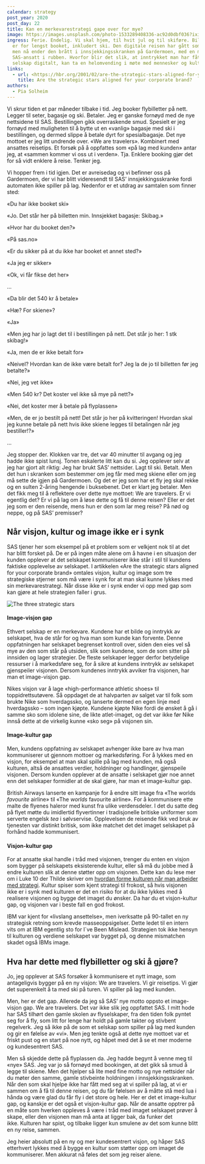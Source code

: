 ```yaml
---
calendar: strategy
post_year: 2020
post_day: 22
title: Kan en merkevarestrategi gape over for mye?
image: https://images.unsplash.com/photo-1533289408336-ac92d0dbf036?ixid=MXwxMjA3fDB8MHxzZWFyY2h8MXx8Y2hlY2slMjBpbnxlbnwwfHwwfA%3D%3D&ixlib=rb-1.2.1&auto=format&fit=crop&w=800&q=60
ingress: Ferie. Endelig. Vi skal hjem, til hvit jul og til skiføre. Billettene
  er for lengst booket, inkludert ski. Den digitale reisen har gått som smurt,
  men nå ender den brått i innsjekkingsskranken på Gardermoen, med en motvillig
  SAS-ansatt i rubben. Hvorfor blir det slik, at inntrykket man har fått av et
  selskap digitalt, kan ta en helomvending i møte med mennesker og kultur?
links:
  - url: <https://hbr.org/2001/02/are-the-strategic-stars-aligned-for-your-corporate-brand>
    title: Are the strategic stars aligned for your corporate brand?
authors:
  - Pia Solheim
---
```

Vi skrur tiden et par måneder tilbake i tid. Jeg booker flybilletter på nett. Legger til seter, bagasje og ski. Betaler. Jeg er ganske fornøyd med de nye nettsidene til SAS. Bestillingen gikk overraskende smud. Spesielt er jeg fornøyd med muligheten til å bytte ut en «vanlig» bagasje med ski i bestillingen, og dermed slippe å betale dyrt for spesialbagasje. Det nye mottoet er jeg litt undrende over. «We are travelers». Kombinert med ansattes reisetips. Et forsøk på å oppfattes som «på lag med kunden» antar jeg, at «sammen kommer vi oss ut i verden». Tja. Enklere booking gjør det for så vidt enklere å reise. Tenker jeg.  

Vi hopper frem i tid igjen. Det er avreisedag og vi befinner oss på Gardermoen, der vi har blitt videresendt til SAS’ innsjekkingsskranke fordi automaten ikke spiller på lag. Nedenfor er et utdrag av samtalen som finner sted:

«Du har ikke booket ski»

«Jo. Det står her på billetten min. Innsjekket bagasje: Skibag.» 

«Hvor har du booket den?»

«På sas.no»

«Er du sikker på at du ikke har booket et annet sted?»

«Ja jeg er sikker»

«Ok, vi får fikse det her»

...

«Da blir det 540 kr å betale»

«Hæ? For skiene»?

«Ja»

«Men jeg har jo lagt det til i bestillingen på nett. Det står jo her: 1 stk skibag!»

«Ja, men de er ikke betalt for»

«Neivel? Hvordan kan de ikke være betalt for? Jeg la de jo til billetten før jeg betalte?»

«Nei, jeg vet ikke»

«Men 540 kr? Det koster vel ikke så mye på nett?»

«Nei, det koster mer å betale på flyplassen»

«Men, de er jo bestilt på nett! Det står jo her på kvitteringen! Hvordan skal jeg kunne betale på nett hvis ikke skiene legges til betalingen når jeg bestiller!?»

...

Jeg stopper der. Klokken var tre, det var 40 minutter til avgang og jeg hadde ikke spist lunsj. Tonen eskalerte litt kan du si. Jeg opplever selv at jeg har gjort alt riktig: Jeg har brukt SAS’ nettsider. Lagt til ski. Betalt. Men det hun i skranken som bestemmer om jeg får med meg skiene eller om jeg må sette de igjen på Gardermoen. Og det er jeg som har et fly jeg skal rekke og en sulten 2-åring hengende i buksebenet. Det er klart jeg betaler. Men det fikk meg til å reflektere over dette nye mottoet: We are travelers. Er vi egentlig det? Er vi på lag om å løse dette og få til denne reisen? Eller er det jeg som er den reisende, mens hun er den som lar meg reise? På nød og neppe, og på SAS’ premisser?



## **Når visjon, kultur og image ikke er i synk**

SAS tjener her som eksempel på et problem som er velkjent nok til at det har blitt forsket på. De er på ingen måte alene om å havne i en situasjon der kunden opplever at det selskapet kommuniserer ikke står i stil til kundens faktiske opplevelse av selskapet. I artikkelen «Are the strategic stars aligned for your corporate brand» omtales visjon, kultur og image som tre strategiske stjerner som må være i synk for at man skal kunne lykkes med sin merkevarestrategi. Når disse ikke er i synk ender vi opp med gap som kan gjøre at hele strategien faller i grus.

![](/assets/threestrategicstars.png "The three strategic stars")

#### Image-visjon gap

Ethvert selskap er en merkevare. Kundene har et bilde og inntrykk av selskapet, hva de står for og hva man som kunde kan forvente. Denne oppfatningen har selskapet begrenset kontroll over, siden den eies vel så mye av den som står på utsiden, slik som kundene, som de som sitter på innsiden og lager strategier. De fleste selskaper legger derfor betydelige ressurser i å markedsføre seg, for å sikre at kundens inntrykk av selskapet gjenspeiler visjonen. Dersom kundenes inntrykk avviker fra visjonen, har man et image-visjon gap. 

Nikes visjon var å lage «high-performance athletic shoes» til toppidrettsutøvere. Så oppdaget de at halvparten av salget var til folk som brukte Nike som hverdagssko, og lanserte dermed en egen linje med hverdagssko – som ingen kjøpte. Kundene kjøpte Nike fordi de ønsket å gå i samme sko som idolene sine, de likte atlet-imaget, og det var ikke før Nike innså dette at de virkelig kunne «sko seg» på visjonen sin.

#### Image-kultur gap

Men, kundens oppfatning av selskapet avhenger ikke bare av hva man kommuniserer ut gjennom mottoer og markedsføring. For å lykkes med en visjon, for eksempel at man skal spille på lag med kunden, må også kulturen, altså de ansattes verdier, holdninger og handlinger, gjenspeile visjonen. Dersom kunden opplever at de ansatte i selskapet gjør noe annet enn det selskaper formidler at de skal gjøre, har man et image-kultur gap. 

British Airways lanserte en kampanje for å endre sitt image fra «The worlds *favourite* airline» til «The *worlds* favourite airline». For å kommunisere ette malte de flyenes haleror med kunst fra ulike verdensdeler. I det du satte deg på flyet møtte du imidlertid flyvertinner i tradisjonelle britiske uniformer som serverte engelsk *tea* i sølvservise. Opplevelsen de reisende fikk ved bruk av tjenesten var distinkt britisk, som ikke matchet det det imaget selskapet på forhånd hadde kommunisert.

#### Visjon-kultur gap

For at ansatte skal handle i tråd med visjonen, trenger du enten en visjon som bygger på selskapets eksisterende kultur, eller så må du jobbe med å endre kulturen slik at denne støtter opp om visjonen. Dette kan du lese mer om i Luke 10 der Thilde skriver om [hvordan forme kulturen når man arbeider med strategi](https://www.strategy.christmas/2020/10). Kultur spiser som kjent strategi til frokost, så hvis visjonen ikke er i synk med kulturen er det en risiko for at du ikke lykkes med å realisere visjonen og bygge det imaget du ønsker. Da har du et visjon-kultur gap, og visjonen var i beste fall en god frokost. 

IBM var kjent for «livslang ansettelse», men iverksatte på 90-tallet en ny strategisk retning som krevde masseoppsigelser. Dette ledet til en intern vits om at IBM egentlig sto for I´ve Been Mislead. Strategien tok ikke hensyn til kulturen og verdiene selskapet var bygget på, og denne mismatchen skadet også IBMs image. 



## Hva har dette med flybilletter og ski å gjøre?

Jo, jeg opplever at SAS forsøker å kommunisere et nytt image, som antageligvis bygger på en ny visjon: We are travelers. Vi gir reisetips. Vi gjør det superenkelt å ta med ski på turen. Vi spiller på lag med kunden. 

Men, her er det gap. Allerede da jeg så SAS’ nye motto oppsto et image-visjon gap. We are travelers. Det var ikke slik jeg oppfattet SAS. I mitt hode har SAS tilhørt den gamle skolen av flyselskaper, fra den tiden folk pyntet seg for å fly, som litt for lenge har holdt på gamle takter og stivbent regelverk. Jeg så ikke på de som et selskap som spiller på lag med kunden og gir en følelse av «vi». Men jeg tenkte også at dette nye mottoet var et friskt pust og en start på noe nytt, og håpet med det å se et mer moderne og kundesentrert SAS. 

Men så skjedde dette på flyplassen da. Jeg hadde begynt å venne meg til «nye» SAS. Jeg var jo så fornøyd med bookingen, at det gikk så smud å legge til skiene. Men det hjelper så lite med fine motto og nye nettsider når du møter den samme, gamle stivbeinte holdningen i innsjekkingsskranken. Når den som skal hjelpe ikke har fått med seg at vi spiller på lag, at vi er sammen om å få til denne reisen, og du får følelsen av å måtte stå med lua i hånda og være glad du får fly i det store og hele. Her er det et image-kultur gap, og kanskje er det også et visjon-kultur gap. Når de ansatte opptrer på en måte som hverken oppleves å være i tråd med imaget selskapet prøver å skape, eller den visjonen man må anta at ligger bak, da funker det ikke. Kulturen har spist, og tilbake ligger kun smulene av det som kunne blitt en ny reise, sammen. 

Jeg heier absolutt på en ny og mer kundesentrert visjon, og håper SAS etterhvert lykkes med å bygge en kultur som støtter opp om imaget de kommuniserer. Men akkurat nå føles det som jeg reiser alene.